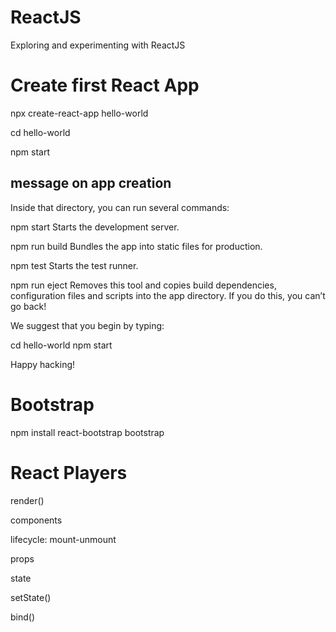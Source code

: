 # ReactJS
Exploring and experimenting with ReactJS

# Create first React App
npx create-react-app hello-world

cd hello-world

npm start

## message on app creation
Inside that directory, you can run several commands:

  npm start
    Starts the development server.

  npm run build
    Bundles the app into static files for production.

  npm test
    Starts the test runner.

  npm run eject
    Removes this tool and copies build dependencies, configuration files
    and scripts into the app directory. If you do this, you can’t go back!

We suggest that you begin by typing:

  cd hello-world
  npm start

Happy hacking!

# Bootstrap
npm install react-bootstrap bootstrap

# React Players

render()

components

lifecycle: mount-unmount

props

state

setState()

bind()

